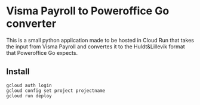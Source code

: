 # Visma Payroll to Poweroffice Go converter
This is a small python application made to be hosted in Cloud Run that takes the input from Visma Payroll and convertes it to the Huldt&Lillevik format that Poweroffice Go expects.

## Install
```
gcloud auth login
gcloud config set project projectname
gcloud run deploy

```
